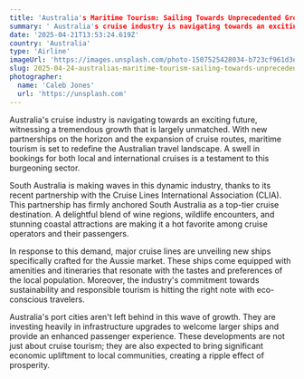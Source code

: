 ```yaml
---
title: 'Australia's Maritime Tourism: Sailing Towards Unprecedented Growth'
summary: ' Australia's cruise industry is navigating towards an exciting future, witnessing a tremendous growth that is largely unmatched. With new partnerships...'
date: '2025-04-21T13:53:24.619Z'
country: 'Australia'
type: 'Airline'
imageUrl: 'https://images.unsplash.com/photo-1507525428034-b723cf961d3e'
slug: 2025-04-24-australias-maritime-tourism-sailing-towards-unprecedented-growth
photographer:
  name: 'Caleb Jones'
  url: 'https://unsplash.com'
---
```


Australia's cruise industry is navigating towards an exciting future, witnessing a tremendous growth that is largely unmatched. With new partnerships on the horizon and the expansion of cruise routes, maritime tourism is set to redefine the Australian travel landscape. A swell in bookings for both local and international cruises is a testament to this burgeoning sector.

South Australia is making waves in this dynamic industry, thanks to its recent partnership with the Cruise Lines International Association (CLIA). This partnership has firmly anchored South Australia as a top-tier cruise destination. A delightful blend of wine regions, wildlife encounters, and stunning coastal attractions are making it a hot favorite among cruise operators and their passengers.

In response to this demand, major cruise lines are unveiling new ships specifically crafted for the Aussie market. These ships come equipped with amenities and itineraries that resonate with the tastes and preferences of the local population. Moreover, the industry's commitment towards sustainability and responsible tourism is hitting the right note with eco-conscious travelers.

Australia's port cities aren't left behind in this wave of growth. They are investing heavily in infrastructure upgrades to welcome larger ships and provide an enhanced passenger experience. These developments are not just about cruise tourism; they are also expected to bring significant economic upliftment to local communities, creating a ripple effect of prosperity.